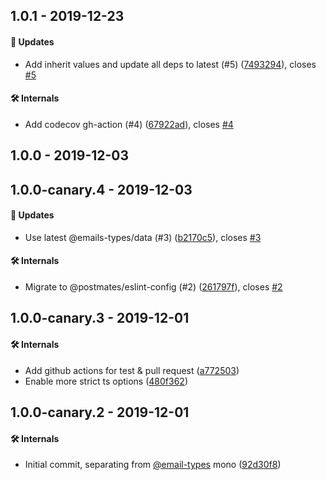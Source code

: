 ## 1.0.1 - 2019-12-23

#### 🚀 Updates

- Add inherit values and update all deps to latest (#5)
  ([7493294](https://github.com/email-types/msotype/commit/7493294)), closes
  [#5](https://github.com/email-types/msotype/issues/5)

#### 🛠 Internals

- Add codecov gh-action (#4)
  ([67922ad](https://github.com/email-types/msotype/commit/67922ad)), closes
  [#4](https://github.com/email-types/msotype/issues/4)

## 1.0.0 - 2019-12-03

## 1.0.0-canary.4 - 2019-12-03

#### 🚀 Updates

- Use latest @emails-types/data (#3)
  ([b2170c5](https://github.com/email-types/msotype/commit/b2170c5)), closes
  [#3](https://github.com/email-types/msotype/issues/3)

#### 🛠 Internals

- Migrate to @postmates/eslint-config (#2)
  ([261797f](https://github.com/email-types/msotype/commit/261797f)), closes
  [#2](https://github.com/email-types/msotype/issues/2)

## 1.0.0-canary.3 - 2019-12-01

#### 🛠 Internals

- Add github actions for test & pull request
  ([a772503](https://github.com/email-types/msotype/commit/a772503))
- Enable more strict ts options
  ([480f362](https://github.com/email-types/msotype/commit/480f362))

## 1.0.0-canary.2 - 2019-12-01

#### 🛠 Internals

- Initial commit, separating from [@email-types](https://github.com/email-types)
  mono ([92d30f8](https://github.com/email-types/msotype/commit/92d30f8))
